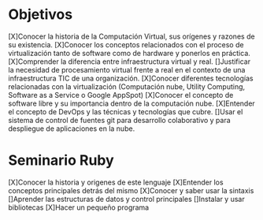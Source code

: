 Objetivos
======
[X]Conocer la historia de la Computación Virtual, sus orígenes y razones de su existencia.
[X]Conocer los conceptos relacionados con el proceso de virtualización tanto de software como de hardware y ponerlos en práctica.
[X]Comprender la diferencia entre infraestructura virtual y real.
[]Justificar la necesidad de procesamiento virtual frente a real en el contexto de una infraestructura TIC de una organización.
[X]Conocer diferentes tecnologías relacionadas con la virtualización (Computación nube, Utility Computing, Software as a Service o Google AppSpot)
[X]Conocer el concepto de software libre y su importancia dentro de la computación nube.
[X]Entender el concepto de DevOps y las técnicas y tecnologías que cubre.
[]Usar el sistema de control de fuentes git para desarrollo colaborativo y para despliegue de aplicaciones en la nube.

Seminario Ruby
======
[X]Conocer la historia y origenes de este lenguaje
[X]Entender los conceptos principales detrás del mismo
[X]Conocer y saber usar la sintaxis
[]Aprender las estructuras de datos y control principales
[]Instalar y usar bibliotecas
[X]Hacer un pequeño programa

 
